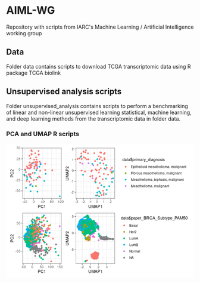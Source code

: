 # AIML-WG
Repository with scripts from IARC's Machine Learning / Artificial Intelligence working group

## Data
Folder data contains scripts to download TCGA transcriptomic data using R package TCGA biolink

## Unsupervised analysis scripts
Folder unsupervised_analysis contains scripts to perform a benchmarking of linear and non-linear unsupervised learning statistical, machine learning, and deep learning methods from the transcriptomic data in folder data. 

### PCA and UMAP R scripts

![](unsupervised_analysis/PCA_UMAP_files/figure-html/allplots-1.png)
